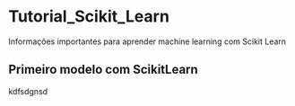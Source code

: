 # Tutorial_Scikit_Learn
Informações importantes para aprender machine learning com  Scikit Learn

## Primeiro modelo com ScikitLearn

kdfsdgnsd
